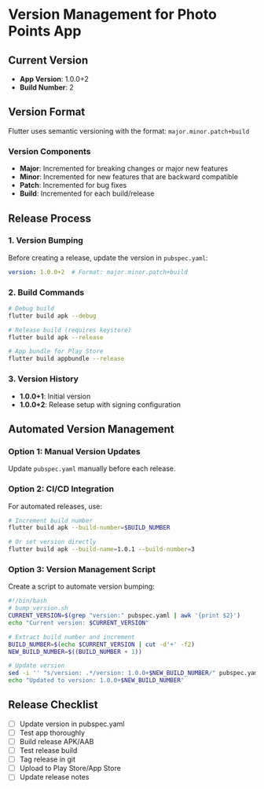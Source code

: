 # Version Management for Photo Points App

## Current Version
- **App Version**: 1.0.0+2
- **Build Number**: 2

## Version Format
Flutter uses semantic versioning with the format: `major.minor.patch+build`

### Version Components
- **Major**: Incremented for breaking changes or major new features
- **Minor**: Incremented for new features that are backward compatible
- **Patch**: Incremented for bug fixes
- **Build**: Incremented for each build/release

## Release Process

### 1. Version Bumping
Before creating a release, update the version in `pubspec.yaml`:

```yaml
version: 1.0.0+2  # Format: major.minor.patch+build
```

### 2. Build Commands
```bash
# Debug build
flutter build apk --debug

# Release build (requires keystore)
flutter build apk --release

# App bundle for Play Store
flutter build appbundle --release
```

### 3. Version History
- **1.0.0+1**: Initial version
- **1.0.0+2**: Release setup with signing configuration

## Automated Version Management

### Option 1: Manual Version Updates
Update `pubspec.yaml` manually before each release.

### Option 2: CI/CD Integration
For automated releases, use:
```bash
# Increment build number
flutter build apk --build-number=$BUILD_NUMBER

# Or set version directly
flutter build apk --build-name=1.0.1 --build-number=3
```

### Option 3: Version Management Script
Create a script to automate version bumping:

```bash
#!/bin/bash
# bump_version.sh
CURRENT_VERSION=$(grep "version:" pubspec.yaml | awk '{print $2}')
echo "Current version: $CURRENT_VERSION"

# Extract build number and increment
BUILD_NUMBER=$(echo $CURRENT_VERSION | cut -d'+' -f2)
NEW_BUILD_NUMBER=$((BUILD_NUMBER + 1))

# Update version
sed -i '' "s/version: .*/version: 1.0.0+$NEW_BUILD_NUMBER/" pubspec.yaml
echo "Updated to version: 1.0.0+$NEW_BUILD_NUMBER"
```

## Release Checklist
- [ ] Update version in pubspec.yaml
- [ ] Test app thoroughly
- [ ] Build release APK/AAB
- [ ] Test release build
- [ ] Tag release in git
- [ ] Upload to Play Store/App Store
- [ ] Update release notes

